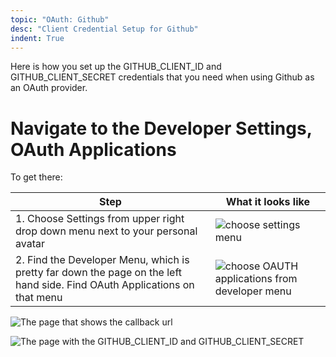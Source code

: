 ```yaml
---
topic: "OAuth: Github"
desc: "Client Credential Setup for Github"
indent: True
---
```



Here is how you set up the GITHUB_CLIENT_ID and GITHUB_CLIENT_SECRET credentials that you need when using Github as an OAuth provider.

# Navigate to the Developer Settings, OAuth Applications

To get there:

|  Step | What it looks like |
|-------|--------------------|
| 1. Choose Settings from upper right drop down menu next to your personal avatar | ![choose settings menu](/webapps/oauth/choose_settings_menu.png) |
| 2. Find the Developer Menu, which is pretty far down the page on the left hand side.  Find OAuth Applications on that menu | ![choose OAUTH applications from developer menu](/webapps/oauth/choose_developer_oauth_applications.png) |


![The page that shows the callback url](/webapps/oauth/oauth-flask-urls-50.png)

![The page with the GITHUB_CLIENT_ID and GITHUB_CLIENT_SECRET](/webapps/oauth/github-client-id-and-client-secret-example-50.png)


